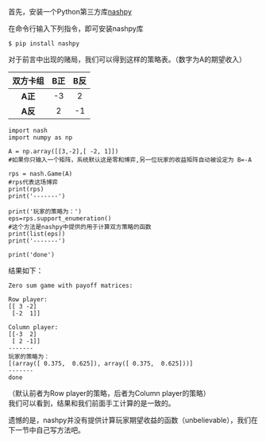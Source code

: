 首先，安装一个Python第三方库[nashpy](https://github.com/drvinceknight/Nashpy)<br>

在命令行输入下列指令，即可安装nashpy库<br>

```
$ pip install nashpy
```
对于前言中出现的赌局，我们可以得到这样的策略表。（数字为A的期望收入）

|  双方卡组    | __B正__ | __B反__ | 
| :---------:|:-------:| :-----: |
| __A正__    |  -3    |  2    | 
| __A反__    |  2    |  -1    | 

```
import nash
import numpy as np

A = np.array([[3,-2],[ -2, 1]])
#如果你只输入一个矩阵，系统默认这是零和博弈,另一位玩家的收益矩阵自动被设定为 B=-A

rps = nash.Game(A)
#rps代表这场博弈
print(rps)
print('-------')

print('玩家的策略为：')
eps=rps.support_enumeration()
#这个方法是nashpy中提供的用于计算双方策略的函数
print(list(eps))
print('-------')

print('done')
```
结果如下：

```
Zero sum game with payoff matrices:

Row player:
[[ 3 -2]
 [-2  1]]

Column player:
[[-3  2]
 [ 2 -1]]
-------
玩家的策略为：
[(array([ 0.375,  0.625]), array([ 0.375,  0.625]))]
-------
done
```
（默认前者为Row player的策略，后者为Column player的策略）<br>
我们可以看到，结果和我们前面手工计算的是一致的。

遗憾的是，nashpy并没有提供计算玩家期望收益的函数（unbelievable），我们在下一节中自己写方法吧。

